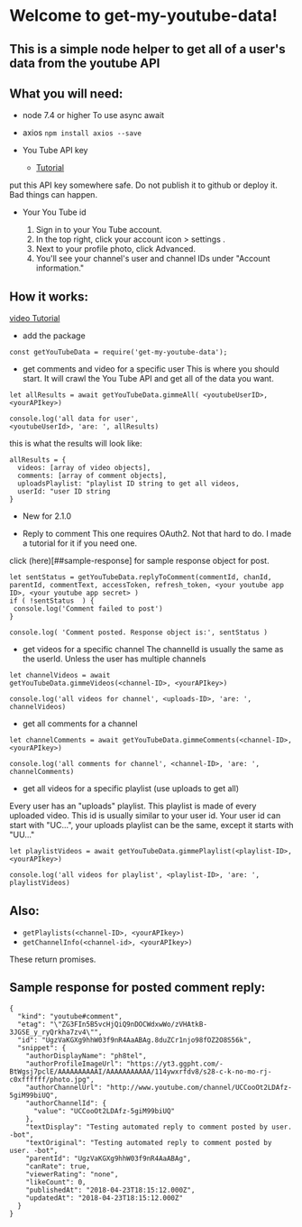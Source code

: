 # Welcome to get-my-youtube-data!
## This is a simple node helper to get all of a user's data from the youtube API

## What you will need:
* node 7.4 or higher
  To use async await

* axios
```npm install axios --save```

* You Tube API key
  * [Tutorial](https://developers.google.com/youtube/v3/getting-started)

 put this API key somewhere safe. Do not publish it to github or deploy it. Bad things can happen. 
* Your You Tube id

  1. Sign in to your You Tube account.
  2. In the top right, click your account icon > settings .
  3. Next to your profile photo, click Advanced.
  4. You'll see your channel's user and channel IDs under "Account information."

## How it works:
[video Tutorial](https://youtu.be/03W_e71rsNk)

* add the package
```
const getYouTubeData = require('get-my-youtube-data');
```
* get comments and video for a specific user
This is where you should start. It will crawl the You Tube API and get all of the data you want.

```
let allResults = await getYouTubeData.gimmeAll( <youtubeUserID>, <yourAPIkey>)

console.log('all data for user', 
<youtubeUserId>, 'are: ', allResults)
```
this is what the results will look like:
```
allResults = {
  videos: [array of video objects],
  comments: [array of comment objects],
  uploadsPlaylist: "playlist ID string to get all videos,
  userId: "user ID string
}
```
* New for 2.1.0

 * Reply to comment
 This one requires OAuth2. Not that hard to do. I made a tutorial for it if you need one. 

click (here)[##sample-response] for sample response object for post.
 ```
let sentStatus = getYouTubeData.replyToComment(commentId, chanId, parentId, commentText, accessToken, refresh_token, <your youtube app ID>, <your youtube app secret> )
if ( !sentStatus  ) {
  console.log('Comment failed to post')
}

console.log( 'Comment posted. Response object is:', sentStatus )
```


* get videos for a specific channel
The channelId is usually the same as the userId. Unless the user has multiple channels

```
let channelVideos = await 
getYouTubeData.gimmeVideos(<channel-ID>, <yourAPIkey>)

console.log('all videos for channel', <uploads-ID>, 'are: ', channelVideos)
```
* get all comments for a channel
```
let channelComments = await getYouTubeData.gimmeComments(<channel-ID>, <yourAPIkey>)

console.log('all comments for channel', <channel-ID>, 'are: ', channelComments)
```
* get all videos for a specific playlist (use uploads to get all)

Every user has an "uploads" playlist. This playlist is made of every uploaded video.
This id is usually similar to your user id. Your user id can start with "UC...", your uploads
playlist can be the same, except it starts with "UU..."
```
let playlistVideos = await getYouTubeData.gimmePlaylist(<playlist-ID>, <yourAPIkey>)

console.log('all videos for playlist', <playlist-ID>, 'are: ', playlistVideos)
```
## Also:
* ```getPlaylists(<channel-ID>, <yourAPIkey>)```
* ```getChannelInfo(<channel-id>, <yourAPIkey>)```

These return promises.

## Sample response for posted comment reply: 
``` 
{
  "kind": "youtube#comment",
  "etag": "\"ZG3FIn5B5vcHjQiQ9nDOCWdxwWo/zVHAtkB-3JGSE_y_ryQrkha7zv4\"",
  "id": "UgzVaKGXg9hhW03f9nR4AaABAg.8duZCr1njo98fOZ2O8S56k",
  "snippet": {
    "authorDisplayName": "ph8tel",
    "authorProfileImageUrl": "https://yt3.ggpht.com/-BtWgsj7pclE/AAAAAAAAAAI/AAAAAAAAAAA/114ywxrfdv8/s28-c-k-no-mo-rj-c0xffffff/photo.jpg",
    "authorChannelUrl": "http://www.youtube.com/channel/UCCooOt2LDAfz-5giM99biUQ",
    "authorChannelId": {
      "value": "UCCooOt2LDAfz-5giM99biUQ"
    },
    "textDisplay": "Testing automated reply to comment posted by user. -bot",
    "textOriginal": "Testing automated reply to comment posted by user. -bot",
    "parentId": "UgzVaKGXg9hhW03f9nR4AaABAg",
    "canRate": true,
    "viewerRating": "none",
    "likeCount": 0,
    "publishedAt": "2018-04-23T18:15:12.000Z",
    "updatedAt": "2018-04-23T18:15:12.000Z"
  }
}
```